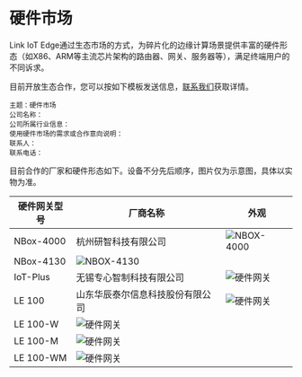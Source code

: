 # 硬件市场

Link IoT Edge通过生态市场的方式，为碎片化的边缘计算场景提供丰富的硬件形态（如X86、ARM等主流芯片架构的路由器、网关、服务器等），满足终端用户的不同诉求。

目前开放生态合作，您可以按如下模板发送信息，[联系我们](https://ai.alimebot.taobao.com/intl/index.htm?from=3kMRyQHHTS)获取详情。

```
主题：硬件市场
公司名称：
公司所属行业信息：
使用硬件市场的需求或合作意向说明：
联系人：
联系电话：
```

目前合作的厂家和硬件形态如下。设备不分先后顺序，图片仅为示意图，具体以实物为准。

|硬件网关型号|厂商名称|外观|
|------|----|--|
|NBox-4000|杭州研智科技有限公司|![NBOX-4000](https://static-aliyun-doc.oss-accelerate.aliyuncs.com/assets/img/1618213/156862027859711_zh-CN.png) |
|NBox-4130|![NBOX-4130](https://static-aliyun-doc.oss-accelerate.aliyuncs.com/assets/img/1618213/156862027859716_zh-CN.png) |
|IoT-Plus|无锡专心智制科技有限公司|![硬件网关](https://static-aliyun-doc.oss-accelerate.aliyuncs.com/assets/img/1618213/156862027859705_zh-CN.png) |
|LE 100|山东华辰泰尔信息科技股份有限公司|![硬件网关](https://static-aliyun-doc.oss-accelerate.aliyuncs.com/assets/img/1618213/156862027859998_zh-CN.png) |
|LE 100-W|![硬件网关](https://static-aliyun-doc.oss-accelerate.aliyuncs.com/assets/img/1618213/156862027859723_zh-CN.png) |
|LE 100-M|![硬件网关](https://static-aliyun-doc.oss-accelerate.aliyuncs.com/assets/img/1618213/156862027859990_zh-CN.png) |
|LE 100-WM|![硬件网关](https://static-aliyun-doc.oss-accelerate.aliyuncs.com/assets/img/1618213/156862027859999_zh-CN.png) |

